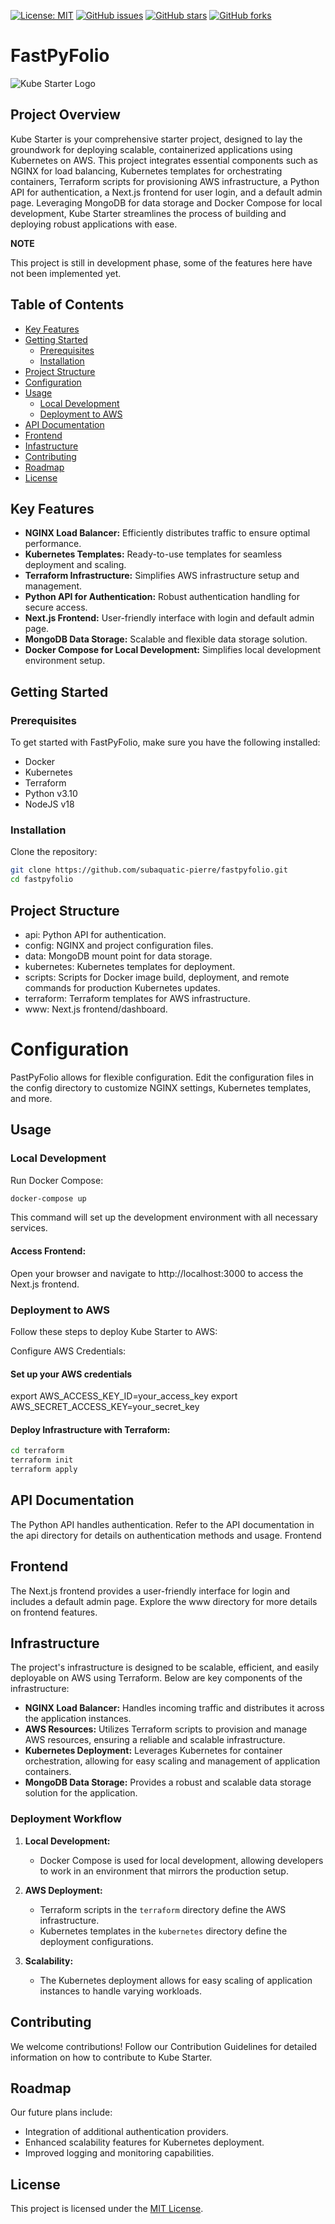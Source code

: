 [![License: MIT](https://img.shields.io/badge/License-MIT-yellow.svg)](LICENSE)
[![GitHub issues](https://img.shields.io/github/issues/subaquatic-pierre/fastpyfolio.svg)](https://github.com/subaquatic-pierre/fastpyfolio/issues)
[![GitHub stars](https://img.shields.io/github/stars/subaquatic-pierre/fastpyfolio.svg)](https://github.com/subaquatic-pierre/fastpyfolio/stargazers)
[![GitHub forks](https://img.shields.io/github/forks/subaquatic-pierre/fastpyfolio.svg)](https://github.com/subaquatic-pierre/fastpyfolio/network)

# FastPyFolio

![Kube Starter Logo](.github/logo.png)

## Project Overview

Kube Starter is your comprehensive starter project, designed to lay the groundwork for deploying scalable, containerized applications using Kubernetes on AWS. This project integrates essential components such as NGINX for load balancing, Kubernetes templates for orchestrating containers, Terraform scripts for provisioning AWS infrastructure, a Python API for authentication, a Next.js frontend for user login, and a default admin page. Leveraging MongoDB for data storage and Docker Compose for local development, Kube Starter streamlines the process of building and deploying robust applications with ease.

**NOTE**

This project is still in development phase, some of the features here have not been implemented yet.

## Table of Contents

- [Key Features](#key-features)
- [Getting Started](#getting-started)
  - [Prerequisites](#prerequisites)
  - [Installation](#installation)
- [Project Structure](#project-structure)
- [Configuration](#configuration)
- [Usage](#usage)
  - [Local Development](#local-development)
  - [Deployment to AWS](#deployment-to-aws)
- [API Documentation](#api-documentation)
- [Frontend](#frontend)
- [Infastructure](#infrastructure)
- [Contributing](#contributing)
- [Roadmap](#roadmap)
- [License](#license)

## Key Features

- **NGINX Load Balancer:** Efficiently distributes traffic to ensure optimal performance.
- **Kubernetes Templates:** Ready-to-use templates for seamless deployment and scaling.
- **Terraform Infrastructure:** Simplifies AWS infrastructure setup and management.
- **Python API for Authentication:** Robust authentication handling for secure access.
- **Next.js Frontend:** User-friendly interface with login and default admin page.
- **MongoDB Data Storage:** Scalable and flexible data storage solution.
- **Docker Compose for Local Development:** Simplifies local development environment setup.

## Getting Started

### Prerequisites

To get started with FastPyFolio, make sure you have the following installed:

- Docker
- Kubernetes
- Terraform
- Python v3.10
- NodeJS v18

### Installation

Clone the repository:

```sh
git clone https://github.com/subaquatic-pierre/fastpyfolio.git
cd fastpyfolio
```

## Project Structure

- api: Python API for authentication.
- config: NGINX and project configuration files.
- data: MongoDB mount point for data storage.
- kubernetes: Kubernetes templates for deployment.
- scripts: Scripts for Docker image build, deployment, and remote commands for production Kubernetes updates.
- terraform: Terraform templates for AWS infrastructure.
- www: Next.js frontend/dashboard.

# Configuration

PastPyFolio allows for flexible configuration. Edit the configuration files in the config directory to customize NGINX settings, Kubernetes templates, and more.

## Usage

### Local Development

Run Docker Compose:

```sh
docker-compose up
```

This command will set up the development environment with all necessary services.

#### Access Frontend:

Open your browser and navigate to http://localhost:3000 to access the Next.js frontend.

### Deployment to AWS

Follow these steps to deploy Kube Starter to AWS:

Configure AWS Credentials:

#### Set up your AWS credentials

export AWS_ACCESS_KEY_ID=your_access_key
export AWS_SECRET_ACCESS_KEY=your_secret_key

#### Deploy Infrastructure with Terraform:

```sh
cd terraform
terraform init
terraform apply
```

## API Documentation

The Python API handles authentication. Refer to the API documentation in the api directory for details on authentication methods and usage.
Frontend

## Frontend

The Next.js frontend provides a user-friendly interface for login and includes a default admin page. Explore the www directory for more details on frontend features.

## Infrastructure

The project's infrastructure is designed to be scalable, efficient, and easily deployable on AWS using Terraform. Below are key components of the infrastructure:

- **NGINX Load Balancer:** Handles incoming traffic and distributes it across the application instances.
- **AWS Resources:** Utilizes Terraform scripts to provision and manage AWS resources, ensuring a reliable and scalable infrastructure.
- **Kubernetes Deployment:** Leverages Kubernetes for container orchestration, allowing for easy scaling and management of application containers.
- **MongoDB Data Storage:** Provides a robust and scalable data storage solution for the application.

### Deployment Workflow

1. **Local Development:**

   - Docker Compose is used for local development, allowing developers to work in an environment that mirrors the production setup.

2. **AWS Deployment:**

   - Terraform scripts in the `terraform` directory define the AWS infrastructure.
   - Kubernetes templates in the `kubernetes` directory define the deployment configurations.

3. **Scalability:**
   - The Kubernetes deployment allows for easy scaling of application instances to handle varying workloads.

## Contributing

We welcome contributions! Follow our Contribution Guidelines for detailed information on how to contribute to Kube Starter.

## Roadmap

Our future plans include:

- Integration of additional authentication providers.
- Enhanced scalability features for Kubernetes deployment.
- Improved logging and monitoring capabilities.

## License

This project is licensed under the [MIT License](LICENSE).
